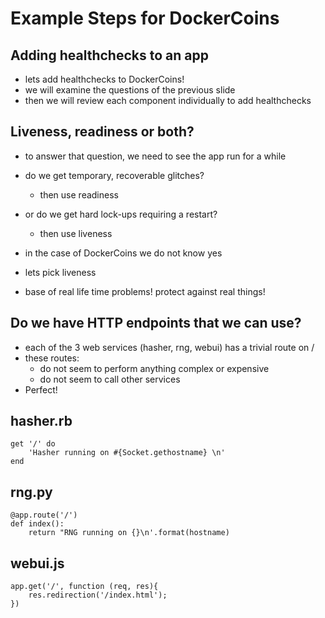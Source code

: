 # Example Steps for DockerCoins

## Adding healthchecks to an app
- lets add healthchecks to DockerCoins!
- we will examine the questions of the previous slide
- then we will review each component individually to add healthchecks

## Liveness, readiness or both?
- to answer that question, we need to see the app run for a while
- do we get temporary, recoverable glitches?
  - then use readiness
- or do we get hard lock-ups requiring a restart?
  - then use liveness
- in the case of DockerCoins we do not know yes
- lets pick liveness

- base of real life time problems! protect against real things!


## Do we have HTTP endpoints that we can use?
- each of the 3 web services (hasher, rng, webui) has a trivial route on /
- these routes:
  - do not seem to perform anything complex or expensive
  - do not seem to call other services
- Perfect!
  
## hasher.rb
```
get '/' do
    'Hasher running on #{Socket.gethostname} \n'
end
```

## rng.py
```
@app.route('/')
def index():
    return "RNG running on {}\n'.format(hostname)
```

## webui.js
```
app.get('/', function (req, res){
    res.redirection('/index.html');
})
```

